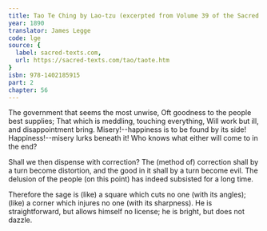 ```yaml
---
title: Tao Te Ching by Lao-tzu (excerpted from Volume 39 of the Sacred Books of the East.)
year: 1890
translator: James Legge
code: lge
source: {
  label: sacred-texts.com,
  url: https://sacred-texts.com/tao/taote.htm
}
isbn: 978-1402185915
part: 2
chapter: 56
---
```

The government that seems the most unwise, 
Oft goodness to the people best supplies; 
That which is meddling, touching everything, 
Will work but ill, and disappointment bring. Misery!--happiness is to be found by its side! Happiness!--misery lurks beneath it! Who knows what either will come to in the end? 

Shall we then dispense with correction? The (method of) correction shall by a turn become distortion, and the good in it shall by a turn become evil. The delusion of the people (on this point) has indeed subsisted for a long time. 

Therefore the sage is (like) a square which cuts no one (with its angles); (like) a corner which injures no one (with its sharpness).
He is straightforward, but allows himself no license; he is bright, but does not dazzle.